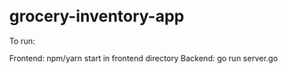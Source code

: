 # grocery-inventory-app

To run:

Frontend: npm/yarn start in frontend directory
Backend: go run server.go